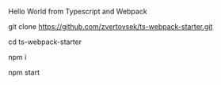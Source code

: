 Hello World from Typescript and Webpack

git clone https://github.com/zvertovsek/ts-webpack-starter.git

cd ts-webpack-starter

npm i

npm start



